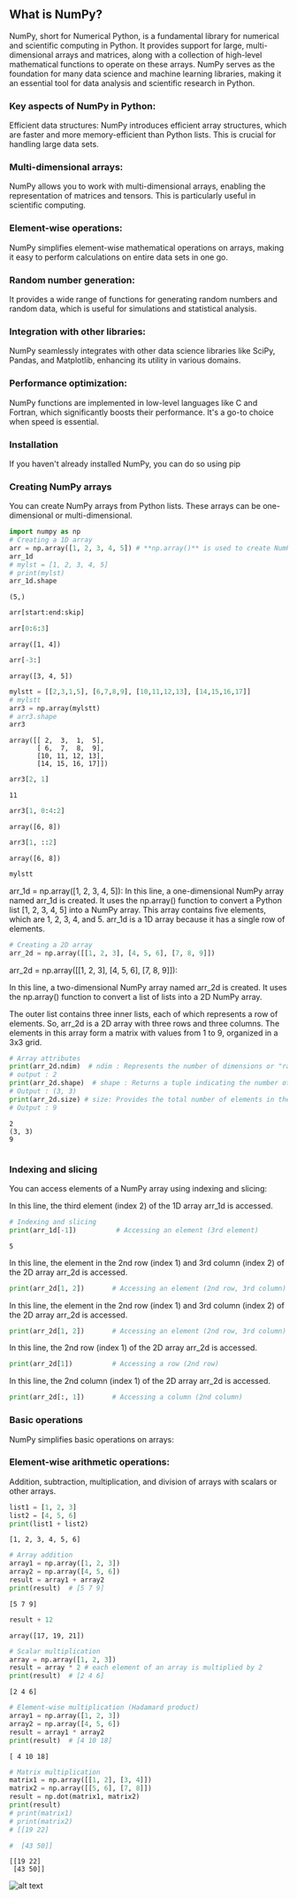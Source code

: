 ## What is NumPy?
NumPy, short for Numerical Python, is a fundamental library for numerical and scientific computing in Python. It provides support for large, multi-dimensional arrays and matrices, along with a collection of high-level mathematical functions to operate on these arrays. NumPy serves as the foundation for many data science and machine learning libraries, making it an essential tool for data analysis and scientific research in Python.

### Key aspects of NumPy in Python:
Efficient data structures: NumPy introduces efficient array structures, which are faster and more memory-efficient than Python lists. This is crucial for handling large data sets.

### Multi-dimensional arrays: 
NumPy allows you to work with multi-dimensional arrays, enabling the representation of matrices and tensors. This is particularly useful in scientific computing.

### Element-wise operations: 
NumPy simplifies element-wise mathematical operations on arrays, making it easy to perform calculations on entire data sets in one go.

### Random number generation: 
It provides a wide range of functions for generating random numbers and random data, which is useful for simulations and statistical analysis.

### Integration with other libraries: 
NumPy seamlessly integrates with other data science libraries like SciPy, Pandas, and Matplotlib, enhancing its utility in various domains.

### Performance optimization: 
NumPy functions are implemented in low-level languages like C and Fortran, which significantly boosts their performance. It's a go-to choice when speed is essential.

### Installation
If you haven't already installed NumPy, you can do so using pip

### Creating NumPy arrays
You can create NumPy arrays from Python lists. These arrays can be one-dimensional or multi-dimensional.


```python
import numpy as np
# Creating a 1D array
arr = np.array([1, 2, 3, 4, 5]) # **np.array()** is used to create NumPy arrays.
arr_1d
# mylst = [1, 2, 3, 4, 5]
# print(mylst)
arr_1d.shape

```




    (5,)




```python
arr[start:end:skip]
```


```python
arr[0:6:3]
```




    array([1, 4])




```python
arr[-3:]
```




    array([3, 4, 5])




```python
mylstt = [[2,3,1,5], [6,7,8,9], [10,11,12,13], [14,15,16,17]]
# mylstt
arr3 = np.array(mylstt)
# arr3.shape
arr3
```




    array([[ 2,  3,  1,  5],
           [ 6,  7,  8,  9],
           [10, 11, 12, 13],
           [14, 15, 16, 17]])




```python
arr3[2, 1]
```




    11




```python
arr3[1, 0:4:2]
```




    array([6, 8])




```python
arr3[1, ::2]
```




    array([6, 8])




```python
mylstt
```

arr_1d = np.array([1, 2, 3, 4, 5]): In this line, a one-dimensional 
NumPy array named arr_1d is created. It uses the np.array() function to convert a Python list [1, 2, 3, 4, 5] into a NumPy array. This array contains five elements, which are 1, 2, 3, 4, and 5. arr_1d is a 1D array because it has a single row of elements.


```python
# Creating a 2D array
arr_2d = np.array([[1, 2, 3], [4, 5, 6], [7, 8, 9]])
```

arr_2d = np.array([[1, 2, 3], [4, 5, 6], [7, 8, 9]]): 

In this line, a two-dimensional NumPy array named arr_2d is created. It uses the np.array() function to convert a list of lists into a 2D NumPy array.

The outer list contains three inner lists, each of which represents a row of elements. So, arr_2d is a 2D array with three rows and three columns. The elements in this array form a matrix with values from 1 to 9, organized in a 3x3 grid.


```python
# Array attributes
print(arr_2d.ndim)  # ndim : Represents the number of dimensions or "rank" of the array.
# output : 2
print(arr_2d.shape)  # shape : Returns a tuple indicating the number of rows and columns in the array.
# Output : (3, 3)
print(arr_2d.size) # size: Provides the total number of elements in the array.
# Output : 9
```

    2
    (3, 3)
    9
    


```python

```

### Indexing and slicing
You can access elements of a NumPy array using indexing and slicing:

In this line, the third element (index 2) of the 1D array arr_1d is accessed.


```python
# Indexing and slicing
print(arr_1d[-1])          # Accessing an element (3rd element)
```

    5
    

In this line, the element in the 2nd row (index 1) and 3rd column (index 2) of the 2D array arr_2d is accessed.


```python
print(arr_2d[1, 2])       # Accessing an element (2nd row, 3rd column)
```

In this line, the element in the 2nd row (index 1) and 3rd column (index 2) of the 2D array arr_2d is accessed.


```python
print(arr_2d[1, 2])       # Accessing an element (2nd row, 3rd column)
```

In this line, the 2nd row (index 1) of the 2D array arr_2d is accessed.


```python
print(arr_2d[1])          # Accessing a row (2nd row)
```

In this line, the 2nd column (index 1) of the 2D array arr_2d is accessed.


```python
print(arr_2d[:, 1])       # Accessing a column (2nd column)
```

### Basic operations
NumPy simplifies basic operations on arrays:

### Element-wise arithmetic operations:
Addition, subtraction, multiplication, and division of arrays with scalars or other arrays.


```python
list1 = [1, 2, 3]
list2 = [4, 5, 6]
print(list1 + list2)
```

    [1, 2, 3, 4, 5, 6]
    


```python
# Array addition
array1 = np.array([1, 2, 3])
array2 = np.array([4, 5, 6])
result = array1 + array2
print(result)  # [5 7 9]
```

    [5 7 9]
    


```python
result + 12
```




    array([17, 19, 21])




```python
# Scalar multiplication
array = np.array([1, 2, 3])
result = array * 2 # each element of an array is multiplied by 2
print(result)  # [2 4 6]
```

    [2 4 6]
    


```python
# Element-wise multiplication (Hadamard product)
array1 = np.array([1, 2, 3])
array2 = np.array([4, 5, 6])
result = array1 * array2
print(result)  # [4 10 18]
```

    [ 4 10 18]
    


```python
# Matrix multiplication
matrix1 = np.array([[1, 2], [3, 4]])
matrix2 = np.array([[5, 6], [7, 8]])
result = np.dot(matrix1, matrix2)
print(result)
# print(matrix1)
# print(matrix2)
# [[19 22]

#  [43 50]]
```

    [[19 22]
     [43 50]]
    

![alt text](operations.JPG)
